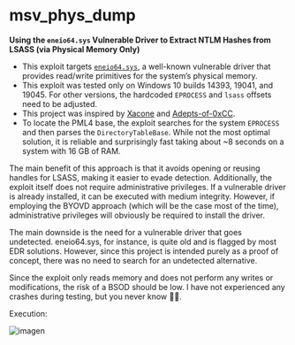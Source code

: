 # msv_phys_dump

**Using the `eneio64.sys` Vulnerable Driver to Extract NTLM Hashes from LSASS (via Physical Memory Only)**

- This exploit targets [`eneio64.sys`](https://www.loldrivers.io/drivers/90ecbbf7-b02f-424d-8b7d-56cc9e3b5873/), a well-known vulnerable driver that provides read/write primitives for the system’s physical memory.
- This exploit was tested only on Windows 10 builds 14393, 19041, and 19045. For other versions, the hardcoded `EPROCESS` and `lsass` offsets need to be adjusted.
- This project was inspired by [Xacone](https://github.com/Xacone/Eneio64-Driver-Exploit) and [Adepts-of-0xCC](https://github.com/Adepts-Of-0xCC/SnoopyOwl).
- To locate the PML4 base, the exploit searches for the system `EPROCESS` and then parses the `DirectoryTableBase`. While not the most optimal solution, it is reliable and surprisingly fast taking about ~8 seconds on a system with 16 GB of RAM.

The main benefit of this approach is that it avoids opening or reusing handles for LSASS, making it easier to evade detection. Additionally, the exploit itself does not require administrative privileges. If a vulnerable driver is already installed, it can be executed with medium integrity. However, if employing the BYOVD approach (which will be the case most of the time), administrative privileges will obviously be required to install the driver.

The main downside is the need for a vulnerable driver that goes undetected. eneio64.sys, for instance, is quite old and is flagged by most EDR solutions. However, since this project is intended purely as a proof of concept, there was no need to search for an undetected alternative.

Since the exploit only reads memory and does not perform any writes or modifications, the risk of a BSOD should be low. I have not experienced any crashes during testing, but you never know 🤷‍♂️.

Execution:

![imagen](https://github.com/user-attachments/assets/83ad0106-42cf-4a9b-9b0e-078eb8b29640)
